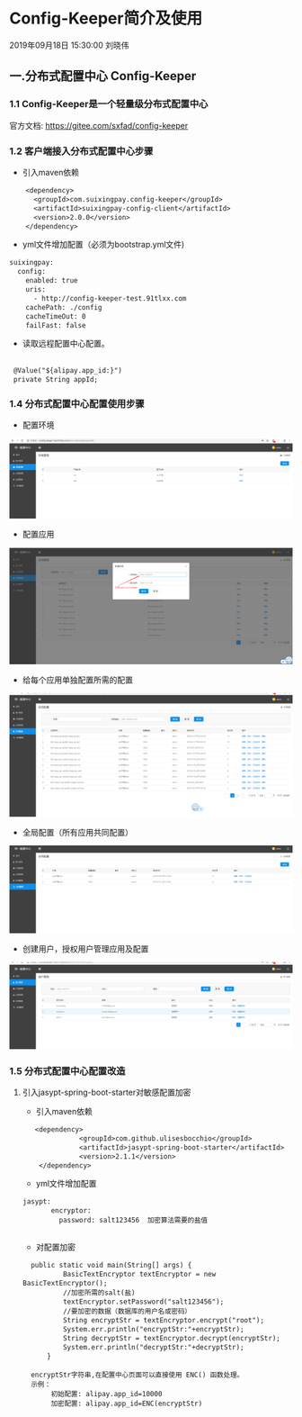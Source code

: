 # Config-Keeper简介及使用
2019年09月18日 15:30:00 刘晓伟

## 一.分布式配置中心 Config-Keeper

### 1.1 Config-Keeper是一个轻量级分布式配置中心

官方文档: https://gitee.com/sxfad/config-keeper

### 1.2 客户端接入分布式配置中心步骤

* 引入maven依赖

```
    <dependency>
      <groupId>com.suixingpay.config-keeper</groupId>
      <artifactId>suixingpay-config-client</artifactId>
      <version>2.0.0</version>
    </dependency>

```

* yml文件增加配置（必须为bootstrap.yml文件)

```
suixingpay:
  config:
    enabled: true
    uris:
      - http://config-keeper-test.91tlxx.com
    cachePath: ./config
    cacheTimeOut: 0
    failFast: false

```

* 读取远程配置中心配置。

```

 @Value("${alipay.app_id:}")
 private String appId;

```

### 1.4 分布式配置中心配置使用步骤

* 配置环境

![](images/config/1.png)

* 配置应用

![](images/config/2.png)

* 给每个应用单独配置所需的配置

![](images/config/3.png)

* 全局配置（所有应用共同配置）

![](images/config/4.png)

* 创建用户，授权用户管理应用及配置

![](images/config/5.png)

### 1.5 分布式配置中心配置改造

1. 引入jasypt-spring-boot-starter对敏感配置加密
 
    * 引入maven依赖
   
     ```
        <dependency>
                   <groupId>com.github.ulisesbocchio</groupId>
                   <artifactId>jasypt-spring-boot-starter</artifactId>
                   <version>2.1.1</version>
         </dependency>
     
     ```
    
     * yml文件增加配置
     
      ```
      jasypt:
             encryptor:
               password: salt123456  加密算法需要的盐值
               
      ```
      
    * 对配置加密
    
    ```
      public static void main(String[] args) {
              BasicTextEncryptor textEncryptor = new BasicTextEncryptor();
              //加密所需的salt(盐)
              textEncryptor.setPassword("salt123456");
              //要加密的数据（数据库的用户名或密码）
              String encryptStr = textEncryptor.encrypt("root");
              System.err.println("encryptStr:"+encryptStr);
              String decryptStr = textEncryptor.decrypt(encryptStr);
              System.err.println("decryptStr:"+decryptStr);
          }
          
      encryptStr字符串,在配置中心页面可以直接使用 ENC() 函数处理。
      示例： 
           初始配置: alipay.app_id=10000 
           加密配置: alipay.app_id=ENC(encryptStr)            
    ```
    
      
     













